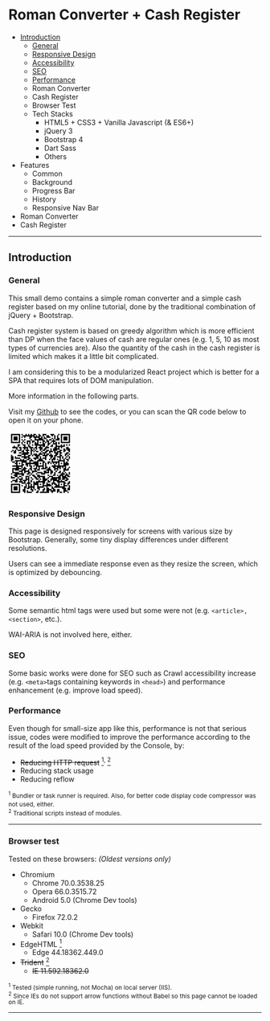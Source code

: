 <style>
    div span {
        font-size: 12px;
        line-height: 12px;
    }
</style>

# Roman Converter + Cash Register

- [Introduction](#introduction)
    - [General](#general)
    - [Responsive Design](#responsive-design)
    - [Accessibility](#accessibility)
    - [SEO](#seo)
    - [Performance](#performance)
    - Roman Converter
    - Cash Register
    - Browser Test
    - Tech Stacks
        - HTML5 + CSS3 + Vanilla Javascript (& ES6+)
        - jQuery 3
        - Bootstrap 4
        - Dart Sass
        - Others
- Features
    - Common
    - Background
    - Progress Bar
    - History
    - Responsive Nav Bar
- Roman Converter
- Cash Register

---

## Introduction
### General

This small demo contains a simple roman converter and a simple cash register based on my online tutorial, done by the traditional combination of jQuery + Bootstrap.

Cash register system is based on greedy algorithm which is more efficient than DP when the face values of cash are regular ones (e.g. 1, 5, 10 as most types of currencies are). Also the quantity of the cash in the cash register is limited which makes it a little bit complicated.

I am considering this to be a modularized React project which is better for a SPA that requires lots of DOM manipulation.

More information in the following parts.

Visit my [Github](https://github.com/legenddaniel/roman-converter-cash-register "github.com/legenddaniel") to see the codes, or you can scan the QR code below to open it on your phone.

<!-- <img src="img/qr.png" title="github.com/legenddaniel" alt="something wrong happened"></img> -->
![](img/qr.png "github.com/legenddaniel")

### Responsive Design

This page is designed responsively for screens with various size by Bootstrap. Generally, some tiny display differences under different resolutions. 

Users can see a immediate response even as they resize the screen, which is optimized by debouncing.

### Accessibility

Some semantic html tags were used but some were not (e.g. `<article>, <section>`, etc.).

WAI-ARIA is not involved here, either.

### SEO

Some basic works were done for SEO such as Crawl accessibility increase (e.g. `<meta>`tags containing keywords in `<head>`) and performance enhancement (e.g. improve load speed).

### Performance

Even though for small-size app like this, performance is not that serious issue, codes were modified to improve the performance according to the result of the load speed provided by the Console, by:
- ~~Reducing HTTP request~~ <a href="#performance1"><sup>1</sup></a><sup>, </sup><a href="#performance2"><sup>2</sup></a>
- Reducing stack usage
- Reducing reflow

<div>
    <span><sup id="performance1">1</sup> Bundler or task runner is required. Also, for better code display code compressor was not used, either. </span>
    <br>
    <span><sup id="performance2">2</sup> Traditional scripts instead of modules.</span>
</div>

---

### Browser test

Tested on these browsers: _(Oldest versions only)_

- Chromium
    - Chrome 70.0.3538.25
    - Opera 66.0.3515.72
    - Android 5.0 (Chrome Dev tools)
- Gecko
    - Firefox 72.0.2
- Webkit
    - Safari 10.0 (Chrome Dev tools)
- EdgeHTML <a href="#browser-test1"><sup>1</sup></a>
    - Edge 44.18362.449.0
- ~~Trident~~ <a href="#browser-test2"><sup>2</sup></a>
   - ~~IE 11.592.18362.0~~

<div style="font-size: 12px; line-height: 12px;">
    <sup id="browser-test1">1</sup> Tested (simple running, not Mocha) on local server (IIS).
    <br>
    <sup id="browser-test2">2</sup> Since IEs do not support arrow functions without Babel so this page cannot be loaded on IE.
</div>

---